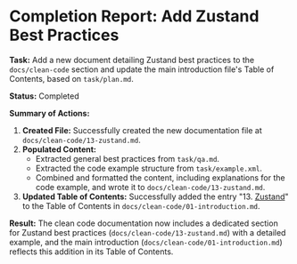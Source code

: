 # Completion Report: Add Zustand Best Practices

**Task:** Add a new document detailing Zustand best practices to the `docs/clean-code` section and update the main introduction file's Table of Contents, based on `task/plan.md`.

**Status:** Completed

**Summary of Actions:**

1.  **Created File:** Successfully created the new documentation file at `docs/clean-code/13-zustand.md`.
2.  **Populated Content:**
    - Extracted general best practices from `task/qa.md`.
    - Extracted the code example structure from `task/example.xml`.
    - Combined and formatted the content, including explanations for the code example, and wrote it to `docs/clean-code/13-zustand.md`.
3.  **Updated Table of Contents:** Successfully added the entry "13. [Zustand](./13-zustand.md)" to the Table of Contents in `docs/clean-code/01-introduction.md`.

**Result:**
The clean code documentation now includes a dedicated section for Zustand best practices (`docs/clean-code/13-zustand.md`) with a detailed example, and the main introduction (`docs/clean-code/01-introduction.md`) reflects this addition in its Table of Contents.
